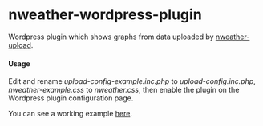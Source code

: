 nweather-wordpress-plugin
=========================

Wordpress plugin which shows graphs from data uploaded by [nweather-upload](https://github.com/nonoo/nweather-upload).

#### Usage

Edit and rename *upload-config-example.inc.php* to *upload-config.inc.php*,
*nweather-example.css* to *nweather.css*, then enable the plugin on the
Wordpress plugin configuration page.

You can see a working example [here](http://www.ha5kdr.hu/projektek/idojaras/gerecse).
